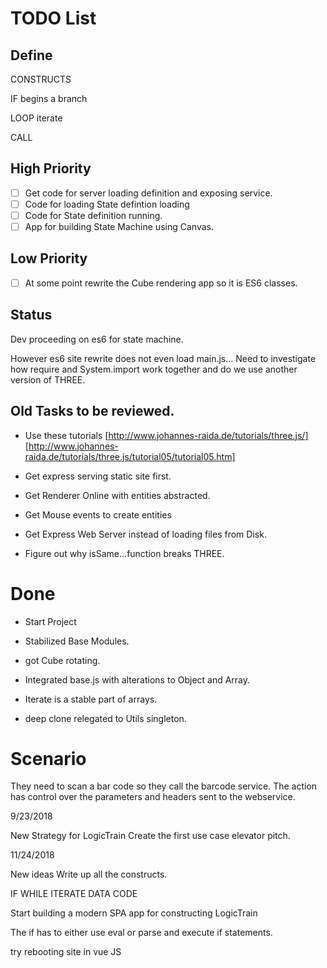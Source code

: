 
# TODO List

## Define

CONSTRUCTS

IF
begins a branch

LOOP
iterate

CALL


## High Priority
- [ ] Get code for server loading definition and exposing service.
- [ ] Code for loading State defintion loading
- [ ] Code for State definition running.
- [ ] App for building State Machine using Canvas.

## Low Priority
- [ ] At some point rewrite the Cube rendering app so it is ES6 classes.

## Status

Dev proceeding on es6 for state machine.

However es6 site rewrite does not even load main.js...
Need to investigate how require and System.import work together and do we use another version of THREE.

## Old Tasks to be reviewed.

* Use these tutorials [http://www.johannes-raida.de/tutorials/three.js/]
[http://www.johannes-raida.de/tutorials/three.js/tutorial05/tutorial05.htm]

* Get express serving static site first.


* Get Renderer Online with entities abstracted.

* Get Mouse events to create entities

* Get Express Web Server instead of loading files from Disk.

* Figure out why isSame...function breaks THREE.

# Done

* Start Project

* Stabilized Base Modules.

* got Cube rotating.

* Integrated base.js with alterations to Object and Array.

* Iterate is a stable part of arrays.

* deep clone relegated to Utils singleton.

# Scenario

They need to scan a bar code so they call the barcode service.
The action has control over the parameters and headers sent to the webservice.


9/23/2018

New Strategy for LogicTrain
Create the first use case elevator pitch.

11/24/2018

New ideas
Write up all the constructs.

IF
WHILE
ITERATE
DATA
CODE

Start building a modern SPA app for constructing LogicTrain

The if has to either use eval or parse and execute if statements.

try rebooting site in vue JS

